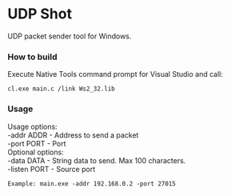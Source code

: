 # UDP Shot

UDP packet sender tool for Windows.

### How to build

Execute Native Tools command prompt for Visual Studio and call:
```
cl.exe main.c /link Ws2_32.lib
```

### Usage

Usage options:\
-addr ADDR - Address to send a packet\
-port PORT - Port\
Optional options:\
	-data DATA - String data to send. Max 100 characters.\
	-listen PORT - Source port
```
Example: main.exe -addr 192.168.0.2 -port 27015
```
